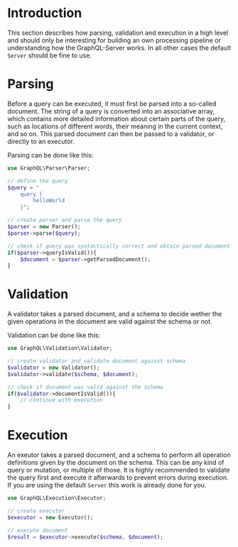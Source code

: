 # Introduction
This section describes how parsing, validation and execution in a high level and should only be interesting for building an own processing pipeline or understanding how the GraphQL-Server works. 
In all other cases the default `Server` should be fine to use.

# Parsing
Before a query can be executed, it must first be parsed into a so-called document. The string of a query is converted into an associative array, which contains more detailed information about certain parts of the query, such as locations of different words, their meaning in the current context, and so on. This parsed document can then be passed to a validator, or directly to an executor.

Parsing can be done like this:
```php
use GraphQL\Parser\Parser;

// define the query
$query = "
    query {
        helloWorld
    }";

// create parser and parse the query
$parser = new Parser();
$parser->parse($query);

// check if query was syntactically correct and obtain parsed document
if($parser->queryIsValid()){
    $document = $parser->getParsedDocument();
}
```

# Validation
A validator takes a parsed document, and a schema to decide wether the given operations in the document are valid against the schema or not.

Validation can be done like this:

```php
use GraphQL\Validation\Validator;

// create validator and validate document against schema
$validator = new Validator();
$validator->validate($schema, $document);

// check if document was valid against the schema
if($validator->documentIsValid()){
    // continue with execution
}
```

# Execution
An exeutor takes a parsed document, and a schema to perform all operation definitions given by the document on the schema. 
This can be any kind of query or mutation, or multiple of those. It is highly recommended to validate the query first and execute it afterwards to prevent errors during execution. 
If you are using the default `Server` this work is already done for you.

```php
use GraphQL\Execution\Executor;

// create executor 
$executor = new Executor();

// execute document
$result = $executor->execute($schema, $document);
```